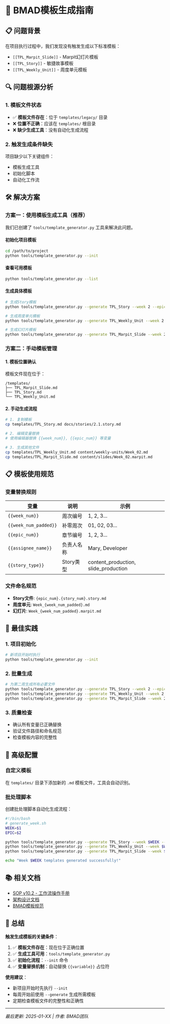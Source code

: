 # 🎯 BMAD模板生成指南

## 📋 问题背景

在项目执行过程中，我们发现没有触发生成以下标准模板：
- `[[TPL_Marpit_Slide]]` - Marpit幻灯片模板
- `[[TPL_Story]]` - 敏捷故事模板
- `[[TPL_Weekly_Unit]]` - 周度单元模板

## 🔍 问题根源分析

### 1. 模板文件状态
- ✅ **模板文件存在**：位于 `templates/legacy/` 目录
- ❌ **位置不正确**：应该在 `templates/` 根目录
- ❌ **缺少生成工具**：没有自动化生成流程

### 2. 触发生成条件缺失
项目缺少以下关键组件：
- 模板生成工具
- 初始化脚本
- 自动化工作流

## 🛠️ 解决方案

### 方案一：使用模板生成工具（推荐）

我们已创建了 `tools/template_generator.py` 工具来解决此问题。

#### 初始化项目模板
```bash
cd /path/to/project
python tools/template_generator.py --init
```

#### 查看可用模板
```bash
python tools/template_generator.py --list
```

#### 生成具体模板
```bash
# 生成Story模板
python tools/template_generator.py --generate TPL_Story --week 2 --epic 1 --type content_production

# 生成周度单元模板
python tools/template_generator.py --generate TPL_Weekly_Unit --week 2 --epic 1

# 生成幻灯片模板
python tools/template_generator.py --generate TPL_Marpit_Slide --week 2 --epic 1
```

### 方案二：手动模板管理

#### 1. 模板位置确认
模板文件现在位于：
```
/templates/
├── TPL_Marpit_Slide.md
├── TPL_Story.md
└── TPL_Weekly_Unit.md
```

#### 2. 手动生成流程
```bash
# 1. 复制模板
cp templates/TPL_Story.md docs/stories/2.1.story.md

# 2. 编辑变量替换
# 使用编辑器替换 {{week_num}}, {{epic_num}} 等变量

# 3. 生成其他文件
cp templates/TPL_Weekly_Unit.md content/weekly-units/Week_02.md
cp templates/TPL_Marpit_Slide.md content/slides/Week_02.marpit.md
```

## 📋 模板使用规范

### 变量替换规则

| 变量 | 说明 | 示例 |
|------|------|------|
| `{{week_num}}` | 周次编号 | 1, 2, 3... |
| `{{week_num_padded}}` | 补零周次 | 01, 02, 03... |
| `{{epic_num}}` | 章节编号 | 1, 2, 3... |
| `{{assignee_name}}` | 负责人名称 | Mary, Developer |
| `{{story_type}}` | Story类型 | content_production, slide_production |

### 文件命名规范

- **Story文件**: `{epic_num}.{story_num}.story.md`
- **周度单元**: `Week_{week_num_padded}.md`
- **幻灯片**: `Week_{week_num_padded}.marpit.md`

## 🚀 最佳实践

### 1. 项目初始化
```bash
# 新项目开始时执行
python tools/template_generator.py --init
```

### 2. 批量生成
```bash
# 为第二周生成所有必要文件
python tools/template_generator.py --generate TPL_Story --week 2 --epic 1
python tools/template_generator.py --generate TPL_Weekly_Unit --week 2 --epic 1
python tools/template_generator.py --generate TPL_Marpit_Slide --week 2 --epic 1
```

### 3. 质量检查
- 确认所有变量已正确替换
- 验证文件路径和命名规范
- 检查模板内容的完整性

## 🔧 高级配置

### 自定义模板
在 `templates/` 目录下添加新的 `.md` 模板文件，工具会自动识别。

### 批处理脚本
创建批处理脚本自动化生成流程：
```bash
#!/bin/bash
# generate_week.sh
WEEK=$1
EPIC=$2

python tools/template_generator.py --generate TPL_Story --week $WEEK --epic $EPIC
python tools/template_generator.py --generate TPL_Weekly_Unit --week $WEEK --epic $EPIC
python tools/template_generator.py --generate TPL_Marpit_Slide --week $WEEK --epic $EPIC

echo "Week $WEEK templates generated successfully!"
```

## 📚 相关文档

- [SOP v10.2 - 工作流操作手册](../docs/sop.md)
- [架构设计文档](../docs/architecture/3-详细架构设计-detailed-architecture.md)
- [BMAD模板规范](../.bmad-core/utils/bmad-doc-template.md)

## 🎯 总结

**触发生成模板的关键条件**：

1. ✅ **模板文件存在**：现在位于正确位置
2. ✅ **生成工具可用**：`tools/template_generator.py`
3. ✅ **初始化流程**：`--init` 命令
4. ✅ **变量替换机制**：自动替换 `{{variable}}` 占位符

**使用建议**：
- 新项目开始时先执行 `--init`
- 每周开始前使用 `--generate` 生成所需模板
- 定期检查模板文件的完整性和正确性

---

*最后更新: 2025-01-XX | 作者: BMAD团队*



